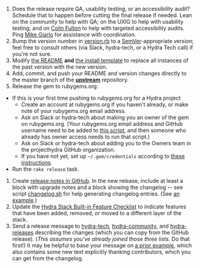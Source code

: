 1. Does the release require QA, usability testing, or an accessibility audit? Schedule that to happen before cutting the final release if needed. Lean on the community to help with QA; on the UXIG to help with usability testing; and on [Colin Fulton](https://github.com/justcolin) to help with targeted accessibility audits. Ping [Mike Giarlo](https://github.com/mjgiarlo) for assistance with coordination.
1. Bump the version number in [version.rb](https://github.com/projecthydra/sufia/blob/master/lib/sufia/version.rb) to a [SemVer](http://semver.org/)-appropriate version; feel free to consult others (via Slack, hydra-tech, or a Hydra Tech call) if you're not sure.
1. Modify [the README](https://github.com/projecthydra/sufia/blob/master/README.md) **and** [the install template](https://github.com/projecthydra/sufia/blob/master/template.rb) to replace all instances of the past version with the new version.
1. Add, commit, and push your README and version changes directly to the master branch of the **[upstream](https://github.com/projecthydra/sufia)** repository.
1. Release the gem to rubygems.org:
  * If this is your first time pushing to rubygems.org for a Hydra project
    * Create an account at rubygems.org if you haven't already, or make note of your rubygems.org email address.
    * Ask on Slack or hydra-tech about making you an owner of the gem on rubygems.org. (Your rubygems.org email address and GitHub username need to be added to [this script](https://github.com/projecthydra/hydra/blob/master/script/grant_revoke_gem_authority.rb#L19), and then someone who already has owner access needs to run that script.)
    * Ask on Slack or hydra-tech about adding you to the Owners team in the projecthydra GitHub organization.
    * If you have not yet, set up `~/.gem/credentials` according to [these instructions](https://rubygems.org/profile/edit).
  *  Run the `rake release` task.
1. Create [release notes in GitHub](https://github.com/projecthydra/sufia/releases/new). In the new release, include at least a block with upgrade notes and a block showing the changelog -- see script [changelog.sh](https://github.com/projecthydra/hydra/blob/master/script/changelog.sh) for help generating changelog entries. (See [an example](https://github.com/projecthydra/sufia/releases/tag/v6.4.0).)
1. Update the [Hydra Stack Built-in Feature Checklist](https://wiki.duraspace.org/display/hydra/Built-in+Feature+Checklist) to indicate features that have been added, removed, or moved to a different layer of the stack.
1. Send a release message to [hydra-tech](mailto:hydra-tech@googlegroups.com), [hydra-community](mailto:hydra-community@googlegroups.com), and [hydra-releases](mailto:hydra-releases@googlegroups.com) describing the changes (which you can copy from the GitHub release). (*This assumes you've already joined those three lists.* Do that first!) It may be helpful to base your message on [a prior example](https://groups.google.com/forum/#!topic/hydra-releases/SvQAhtIgpqA), which also contains some new text explicitly thanking contributors, which you can get from the changelog.
